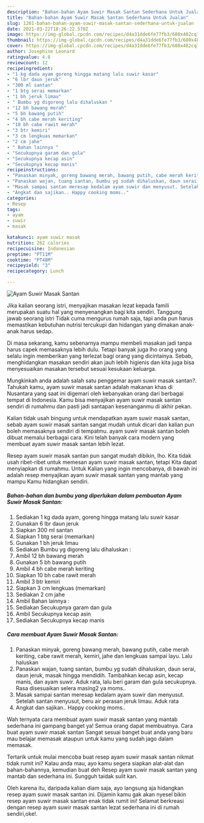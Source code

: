 ```yaml
---
description: "Bahan-bahan Ayam Suwir Masak Santan Sederhana Untuk Jualan"
title: "Bahan-bahan Ayam Suwir Masak Santan Sederhana Untuk Jualan"
slug: 1201-bahan-bahan-ayam-suwir-masak-santan-sederhana-untuk-jualan
date: 2021-03-22T18:26:22.570Z
image: https://img-global.cpcdn.com/recipes/d4a31dde6fe77fb3/680x482cq70/ayam-suwir-masak-santan-foto-resep-utama.jpg
thumbnail: https://img-global.cpcdn.com/recipes/d4a31dde6fe77fb3/680x482cq70/ayam-suwir-masak-santan-foto-resep-utama.jpg
cover: https://img-global.cpcdn.com/recipes/d4a31dde6fe77fb3/680x482cq70/ayam-suwir-masak-santan-foto-resep-utama.jpg
author: Josephine Leonard
ratingvalue: 4.8
reviewcount: 12
recipeingredient:
- "1 kg dada ayam goreng hingga matang lalu suwir kasar"
- "6 lbr daun jeruk"
- "300 ml santan"
- "1 btg serai memarkan"
- "1 bh jeruk limau"
- " Bumbu yg digoreng lalu dihaluskan "
- "12 bh bawang merah"
- "5 bh bawang putih"
- "4 bh cabe merah keriting"
- "10 bh cabe rawit merah"
- "3 btr kemiri"
- "3 cm lengkuas memarkan"
- "2 cm jahe"
- " Bahan lainnya "
- "Secukupnya garam dan gula"
- "Secukupnya kecap asin"
- "Secukupnya kecap manis"
recipeinstructions:
- "Panaskan minyak, goreng bawang merah, bawang putih, cabe merah keriting, cabe rawit merah, kemiri, jahe dan lengkuas sampai layu. Lalu haluskan"
- "Panaskan wajan, tuang santan, bumbu yg sudah dihaluskan, daun serai, daun jeruk, masak hingga mendidih. Tambahkan kecap asin, kecap manis, dan ayam suwir. Aduk rata, lalu beri garam dan gula secukupnya. Rasa disesuaikan selera masing2 ya moms.."
- "Masak sampai santan meresap kedalam ayam suwir dan menyusut. Setelah santan menyusut, beru air perasan jeruk limau. Aduk rata"
- "Angkat dan sajikan.. Happy cooking moms.."
categories:
- Resep
tags:
- ayam
- suwir
- masak

katakunci: ayam suwir masak 
nutrition: 262 calories
recipecuisine: Indonesian
preptime: "PT11M"
cooktime: "PT48M"
recipeyield: "3"
recipecategory: Lunch

---
```



![Ayam Suwir Masak Santan](https://img-global.cpcdn.com/recipes/d4a31dde6fe77fb3/680x482cq70/ayam-suwir-masak-santan-foto-resep-utama.jpg)

Jika kalian seorang istri, menyajikan masakan lezat kepada famili merupakan suatu hal yang menyenangkan bagi kita sendiri. Tanggung jawab seorang istri Tidak cuma mengurus rumah saja, tapi anda pun harus memastikan kebutuhan nutrisi tercukupi dan hidangan yang dimakan anak-anak harus sedap.

Di masa  sekarang, kamu sebenarnya mampu membeli masakan jadi tanpa harus capek memasaknya lebih dulu. Tetapi banyak juga lho orang yang selalu ingin memberikan yang terlezat bagi orang yang dicintainya. Sebab, menghidangkan masakan sendiri akan jauh lebih higienis dan kita juga bisa menyesuaikan masakan tersebut sesuai kesukaan keluarga. 



Mungkinkah anda adalah salah satu penggemar ayam suwir masak santan?. Tahukah kamu, ayam suwir masak santan adalah makanan khas di Nusantara yang saat ini digemari oleh kebanyakan orang dari berbagai tempat di Indonesia. Kamu bisa menyajikan ayam suwir masak santan sendiri di rumahmu dan pasti jadi santapan kesenanganmu di akhir pekan.

Kalian tidak usah bingung untuk mendapatkan ayam suwir masak santan, sebab ayam suwir masak santan sangat mudah untuk dicari dan kalian pun boleh memasaknya sendiri di tempatmu. ayam suwir masak santan boleh dibuat memalui berbagai cara. Kini telah banyak cara modern yang membuat ayam suwir masak santan lebih lezat.

Resep ayam suwir masak santan pun sangat mudah dibikin, lho. Kita tidak usah ribet-ribet untuk memesan ayam suwir masak santan, tetapi Kita dapat menyiapkan di rumahmu. Untuk Kalian yang ingin mencobanya, di bawah ini adalah resep menyajikan ayam suwir masak santan yang mantab yang mampu Kamu hidangkan sendiri.

<!--inarticleads1-->

##### Bahan-bahan dan bumbu yang diperlukan dalam pembuatan Ayam Suwir Masak Santan:

1. Sediakan 1 kg dada ayam, goreng hingga matang lalu suwir kasar
1. Gunakan 6 lbr daun jeruk
1. Siapkan 300 ml santan
1. Siapkan 1 btg serai (memarkan)
1. Gunakan 1 bh jeruk limau
1. Sediakan  Bumbu yg digoreng lalu dihaluskan :
1. Ambil 12 bh bawang merah
1. Gunakan 5 bh bawang putih
1. Ambil 4 bh cabe merah keriting
1. Siapkan 10 bh cabe rawit merah
1. Ambil 3 btr kemiri
1. Siapkan 3 cm lengkuas (memarkan)
1. Sediakan 2 cm jahe
1. Ambil  Bahan lainnya :
1. Sediakan Secukupnya garam dan gula
1. Ambil Secukupnya kecap asin
1. Sediakan Secukupnya kecap manis




<!--inarticleads2-->

##### Cara membuat Ayam Suwir Masak Santan:

1. Panaskan minyak, goreng bawang merah, bawang putih, cabe merah keriting, cabe rawit merah, kemiri, jahe dan lengkuas sampai layu. Lalu haluskan
1. Panaskan wajan, tuang santan, bumbu yg sudah dihaluskan, daun serai, daun jeruk, masak hingga mendidih. Tambahkan kecap asin, kecap manis, dan ayam suwir. Aduk rata, lalu beri garam dan gula secukupnya. Rasa disesuaikan selera masing2 ya moms..
1. Masak sampai santan meresap kedalam ayam suwir dan menyusut. Setelah santan menyusut, beru air perasan jeruk limau. Aduk rata
1. Angkat dan sajikan.. Happy cooking moms..




Wah ternyata cara membuat ayam suwir masak santan yang mantab sederhana ini gampang banget ya! Semua orang dapat membuatnya. Cara buat ayam suwir masak santan Sangat sesuai banget buat anda yang baru mau belajar memasak ataupun untuk kamu yang sudah jago dalam memasak.

Tertarik untuk mulai mencoba buat resep ayam suwir masak santan nikmat tidak rumit ini? Kalau anda mau, ayo kamu segera siapkan alat-alat dan bahan-bahannya, kemudian buat deh Resep ayam suwir masak santan yang mantab dan sederhana ini. Sungguh taidak sulit kan. 

Oleh karena itu, daripada kalian diam saja, ayo langsung aja hidangkan resep ayam suwir masak santan ini. Dijamin kamu gak akan nyesel bikin resep ayam suwir masak santan enak tidak rumit ini! Selamat berkreasi dengan resep ayam suwir masak santan lezat sederhana ini di rumah sendiri,oke!.

